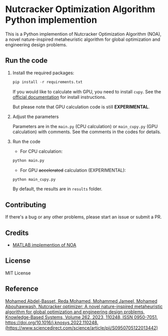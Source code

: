 # Nutcracker Optimization Algorithm Python implemention
This is a Python implemention of Nutcracker Optimization Algorithm (NOA), a novel nature-inspired metaheuristic
algorithm for global optimization and engineering design problems.

## Run the code
1. Install the required packages:
    ```py
    pip install -r requirements.txt
    ```

    If you would like to calculate with GPU, you need to install `cupy`. See the [official documentation](https://docs.cupy.dev/en/stable/install.html) for install instructions.

    But please note that GPU calculation code is still **EXPERIMENTAL**.

2. Adjust the parameters
    
    Parameters are in the `main.py` (CPU calculation) or `main_cupy.py` (GPU calculation) with comments. See the comments in the codes for details.

3. Run the code
    * For CPU calculation:
    ```py
    python main.py
    ```

    * For GPU ~~accelerated~~ calculation (EXPERIMENTAL):
    ```py
    python main_cupy.py
    ```

    By default, the results are in `results` folder.

## Contributing
If there's a bug or any other problems, please start an issue or submit a PR.

## Credits
* [MATLAB implemention of NOA](https://github.com/redamohamed8/Nutcracker-Optimization-Algorithm) 

## License
MIT License

## Reference
[Mohamed Abdel-Basset, Reda Mohamed, Mohammed Jameel, Mohamed Abouhawwash,
Nutcracker optimizer: A novel nature-inspired metaheuristic algorithm for global optimization and engineering design problems,
Knowledge-Based Systems,
Volume 262,
2023,
110248,
ISSN 0950-7051,
https://doi.org/10.1016/j.knosys.2022.110248.
(https://www.sciencedirect.com/science/article/pii/S0950705122013442)
](https://doi.org/10.1016/j.knosys.2022.110248)